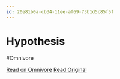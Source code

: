 ```yaml
---
id: 20e81b0a-cb34-11ee-af69-73b1d5c85f5f
---
```


# Hypothesis
#Omnivore

[Read on Omnivore](https://omnivore.app/me/hypothesis-18da794353e)
[Read Original](https://hypothes.is/a/jHULhssuEe6AcUNxHDT4lg)

